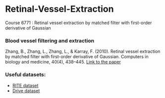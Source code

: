 # Retinal-Vessel-Extraction
Course 6771 : Retinal vessel extraction by matched filter with first-order derivative of Gaussian

### Blood vessel filtering and extraction
Zhang, B., Zhang, L., Zhang, L., & Karray, F. (2010). Retinal vessel extraction by matched filter with first-order derivative of Gaussian. Computers in biology and medicine, 40(4), 438–445.
[Link to the paper](https://doi.org/10.1016/j.compbiomed.2010.02.008)

### Useful datasets: 
- [RITE dataset](https://medicine.uiowa.edu/eye/rite-dataset)
- [Drive dataset](https://www.kaggle.com/datasets/andrewmvd/drive-digital-retinal-images-for-vessel-extraction)
